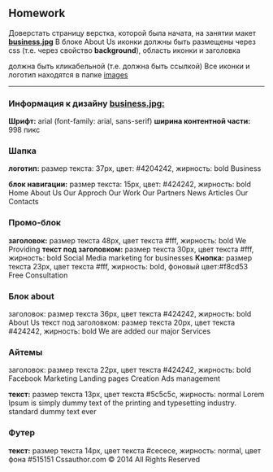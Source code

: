 ## Homework


Доверстать страницу верстка, которой была начата, на занятии макет **[business.jpg](https://github.com/dbaktiyar/js-courses/blob/master/Lesson-3/Homework/images/business.jpg)**
В блоке About Us иконки должны быть размещены через css (т.е. через свойство **background**), область иконки и заголовка 

должна быть кликабельной (т.е. должна быть ссылкой)
Все иконки и логотип находятся в папке [images](https://github.com/dbaktiyar/js-courses/tree/master/Lesson-3/Homework/images)

---

### Информация к дизайну **[business.jpg:](https://github.com/dbaktiyar/js-courses/blob/master/Lesson-3/Homework/images/business.jpg)**

**Шрифт:** arial  (font-family: arial, sans-serif)
**ширина  контентной части:**  998 пикс

### Шапка
**логотип:** размер текста: 37px,  цвет: #4204242, жирность: bold
Business

**блок навигации:**    размер текста: 15px,  цвет: #424242, жирность: bold 
Home         About Us         Our Approch         Our Work          Our Partners           News Articles           Our Contacts

### Промо-блок 
**заголовок:** размер текста 48px, цвет текста #fff,  жирность: bold
We Providing
**текст под заголовком:** размер текста 30px, цвет текста #fff,  жирность: bold
Social Media marketing for businesses
**Кнопка:** размер текста 23px, цвет текста #fff,  жирность: bold, фоновый цвет:#f8cd53
Free Consultation
### Блок about
заголовок: размер текста 36px, цвет текста #424242,  жирность: bold
About Us
текст под заголовком: размер текста 20px, цвет текста #424242,  жирность: bold
We are added our major Services

### Айтемы
заголовок: размер текста 22px, цвет текста #424242,  жирность: bold
Facebook Marketing
Landing pages Creation
Ads management

**текст:** размер текста 13px, цвет текста #5c5c5c,  жирность: normal
Lorem Ipsum is simply dummy text of the printing and typesetting industry.  standard dummy text ever

### Футер
**текст:** размер текста 14px, цвет текста #cecece,  жирность: normal, цвет фона #515151
Cssauthor.com © 2014 All Rights Reserved
